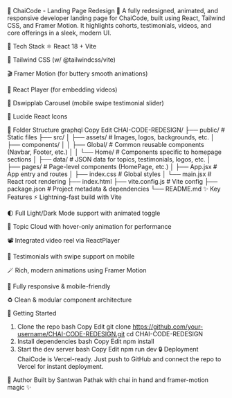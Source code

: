 🧋 ChaiCode - Landing Page Redesign 🚀
A fully redesigned, animated, and responsive developer landing page for ChaiCode, built using React, Tailwind CSS, and Framer Motion.
It highlights cohorts, testimonials, videos, and core offerings in a sleek, modern UI.

🔧 Tech Stack
⚛️ React 18 + Vite

💨 Tailwind CSS (w/ @tailwindcss/vite)

🎬 Framer Motion (for buttery smooth animations)

🎥 React Player (for embedding videos)

🎠 Dswipplab Carousel (mobile swipe testimonial slider)

🧩 Lucide React Icons

📁 Folder Structure
graphql
Copy
Edit
CHAI-CODE-REDESIGN/
├── public/                   # Static files
├── src/
│   ├── assets/               # Images, logos, backgrounds, etc.
│   ├── components/
│   │   ├── Global/           # Common reusable components (Navbar, Footer, etc.)
│   │   └── Home/             # Components specific to homepage sections
│   ├── data/                 # JSON data for topics, testimonials, logos, etc.
│   ├── pages/                # Page-level components (HomePage, etc.)
│   ├── App.jsx               # App entry and routes
│   ├── index.css             # Global styles
│   └── main.jsx              # React root rendering
├── index.html
├── vite.config.js            # Vite config
├── package.json              # Project metadata & dependencies
└── README.md
✨ Key Features
⚡ Lightning-fast build with Vite

🌓 Full Light/Dark Mode support with animated toggle

🧠 Topic Cloud with hover-only animation for performance

📽️ Integrated video reel via ReactPlayer

💬 Testimonials with swipe support on mobile

🪄 Rich, modern animations using Framer Motion

📱 Fully responsive & mobile-friendly

♻️ Clean & modular component architecture

🚀 Getting Started
1. Clone the repo
bash
Copy
Edit
git clone https://github.com/your-username/CHAI-CODE-REDESIGN.git
cd CHAI-CODE-REDESIGN
2. Install dependencies
bash
Copy
Edit
npm install
3. Start the dev server
bash
Copy
Edit
npm run dev
🔒 Deployment
ChaiCode is Vercel-ready. Just push to GitHub and connect the repo to Vercel for instant deployment.

🧠 Author
Built by Santwan Pathak with chai in hand and framer-motion magic ✨
